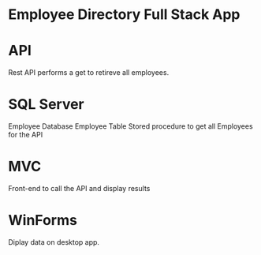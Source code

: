 # Employee Directory Full Stack App

# API
Rest API performs a get to retireve all employees.

# SQL Server
Employee Database
Employee Table
Stored procedure to get all Employees for the API

# MVC
Front-end to call the API and display results

# WinForms
Diplay data on desktop app. 
